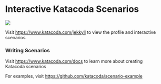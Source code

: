 # Interactive Katacoda Scenarios

[![](http://shields.katacoda.com/katacoda/jekkyll/count.svg)](https://www.katacoda.com/jekkyll "Get your profile on Katacoda.com")

Visit https://www.katacoda.com/jekkyll to view the profile and interactive scenarios

### Writing Scenarios
Visit https://www.katacoda.com/docs to learn more about creating Katacoda scenarios

For examples, visit https://github.com/katacoda/scenario-example
